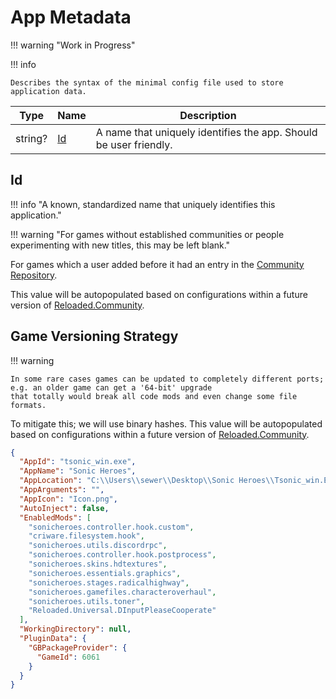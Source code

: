 ﻿# App Metadata

!!! warning "Work in Progress"

!!! info

    Describes the syntax of the minimal config file used to store application data.

| Type    | Name      | Description                                                       |
| ------- | --------- | ----------------------------------------------------------------- |
| string? | [Id](#id) | A name that uniquely identifies the app. Should be user friendly. |

## Id

!!! info "A known, standardized name that uniquely identifies this application."

!!! warning "For games without established communities or people experimenting with new titles, this may be left blank."

For games which a user added before it had an entry in the [Community Repository][community-repository].

This value will be autopopulated based on configurations within a future version of [Reloaded.Community][reloaded-community].

## Game Versioning Strategy

!!! warning

    In some rare cases games can be updated to completely different ports; e.g. an older game can get a '64-bit' upgrade
    that totally would break all code mods and even change some file formats.

To mitigate this; we will use binary hashes.
This value will be autopopulated based on configurations within a future version of [Reloaded.Community][reloaded-community].

```json
{
  "AppId": "tsonic_win.exe",
  "AppName": "Sonic Heroes",
  "AppLocation": "C:\\Users\\sewer\\Desktop\\Sonic Heroes\\Tsonic_win.EXE",
  "AppArguments": "",
  "AppIcon": "Icon.png",
  "AutoInject": false,
  "EnabledMods": [
    "sonicheroes.controller.hook.custom",
    "criware.filesystem.hook",
    "sonicheroes.utils.discordrpc",
    "sonicheroes.controller.hook.postprocess",
    "sonicheroes.skins.hdtextures",
    "sonicheroes.essentials.graphics",
    "sonicheroes.stages.radicalhighway",
    "sonicheroes.gamefiles.characteroverhaul",
    "sonicheroes.utils.toner",
    "Reloaded.Universal.DInputPleaseCooperate"
  ],
  "WorkingDirectory": null,
  "PluginData": {
    "GBPackageProvider": {
      "GameId": 6061
    }
  }
}
```

<!-- Links -->
[community-repository]: ../../Services/Community-Repository.md
[reloaded-community]: https://github.com/Reloaded-Project/Reloaded.Community